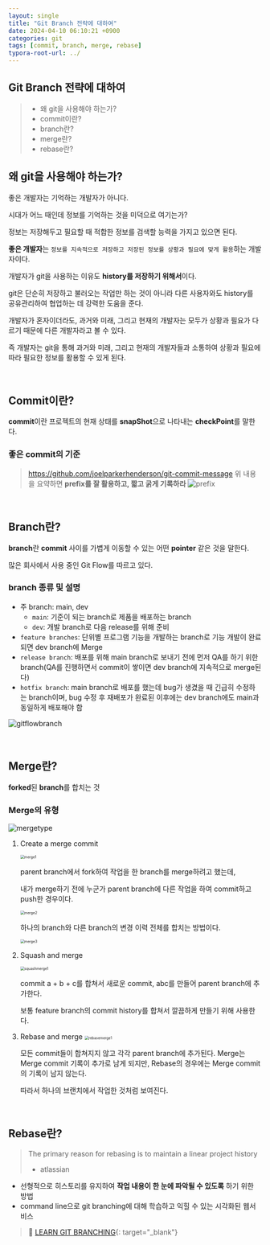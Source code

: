 ```yaml
---
layout: single
title: "Git Branch 전략에 대하여"
date: 2024-04-10 06:10:21 +0900
categories: git
tags: [commit, branch, merge, rebase]
typora-root-url: ../
---
```


## Git Branch 전략에 대하여

> - 왜 git을 사용해야 하는가?
> - commit이란?
> - branch란?
> - merge란?
> - rebase란?

## 왜 git을 사용해야 하는가?

좋은 개발자는 기억하는 개발자가 아니다. 

시대가 어느 때인데 정보를 기억하는 것을 미덕으로 여기는가?

정보는 저장해두고 필요할 때 적합한 정보를 검색할 능력을 가지고 있으면 된다.

**좋은 개발자**는 `정보를 지속적으로 저장하고 저장된 정보를 상황과 필요에 맞게 활용`하는 개발자이다. 

개발자가 git을 사용하는 이유도 **history를 저장하기 위해서**이다. 

git은 단순히 저장하고 불러오는 작업만 하는 것이 아니라 다른 사용자와도 history를 공유관리하여 협업하는 데 강력한 도움을 준다.

개발자가 혼자이더라도, 과거와 미래, 그리고 현재의 개발자는 모두가 상황과 필요가 다르기 때문에 다른 개발자라고 볼 수 있다. 

즉 개발자는 git을 통해 과거와 미래, 그리고 현재의 개발자들과 소통하여 상황과 필요에 따라 필요한 정보를 활용할 수 있게 된다.

<br> 

## Commit이란?

**commit**이란 프로젝트의 현재 상태를 **snapShot**으로 나타내는 **checkPoint**를 말한다.

### 좋은 commit의 기준
> https://github.com/joelparkerhenderson/git-commit-message
> 위 내용을 요약하면 **prefix를 잘 활용하고, 짧고 굵게 기록하라**
> ![prefix](/images/2024-06-10-about-git-branch-strategy/prefix.png)

<br>

## Branch란?

**branch**란 **commit** 사이를 가볍게 이동할 수 있는 어떤 **pointer** 같은 것을 말한다.

많은 회사에서 사용 중인 Git Flow를 따르고 있다.

### branch 종류 및 설명
- 주 branch: main, dev
	- `main`: 기준이 되는 branch로 제품을 배포하는 branch
	- `dev`: 개발 branch로 다음 release를 위해 준비
- `feature branches`: 단위별 프로그램 기능을 개발하는 branch로 기능 개발이 완료되면 dev branch에 Merge
- `release branch`: 배포를 위해 main branch로 보내기 전에 먼저 QA를 하기 위한 branch(QA를 진행하면서 commit이 쌓이면 dev branch에 지속적으로 merge된다)
- `hotfix branch`: main branch로 배포를 했는데 bug가 생겼을 때 긴급히 수정하는 branch이며, bug 수정 후 재배포가 완료된 이후에는 dev branch에도 main과 동일하게 배포해야 함

![gitflowbranch](/images/2024-06-10-about-git-branch-strategy/gitflowbranch.png)

<br>

## Merge란?

**forked**된 **branch**를 합치는 것

### Merge의 유형

![mergetype](/images/2024-06-10-about-git-branch-strategy/mergetype.png)

1. Create a merge commit

    <img src="/images/2024-06-10-about-git-branch-strategy/merge1.png" alt="merge1" style="zoom:50%;" />

    parent branch에서 fork하여 작업을 한 branch를 merge하려고 했는데, 

    내가 merge하기 전에 누군가 parent branch에 다른 작업을 하여 commit하고 push한 경우이다.

    <img src="/images/2024-06-10-about-git-branch-strategy/merge2.png" alt="merge2" style="zoom:50%;" />

    하나의 branch와 다른 branch의 변경 이력 전체를 합치는 방법이다.

    <img src="/images/2024-06-10-about-git-branch-strategy/merge3.png" alt="merge3" style="zoom:50%;" />

2. Squash and merge

    <img src="/images/2024-06-10-about-git-branch-strategy/squashmerge1.png" alt="squashmerge1" style="zoom:50%;" />

    commit a + b + c를 합쳐서 새로운 commit, abc를 만들어 parent branch에 추가한다.

    보통 feature branch의 commit history를 합쳐서 깔끔하게 만들기 위해 사용한다. 

3. Rebase and merge
    <img src="/images/2024-06-10-about-git-branch-strategy/rebasemerge1.png" alt="rebasemerge1" style="zoom:50%;" />

    모든 commit들이 합쳐지지 않고 각각 parent branch에 추가된다. 
    Merge는 Merge commit 기록이 추가로 남게 되지만, Rebase의 경우에는 Merge commit의 기록이 남지 않는다. 

    따라서 하나의 브랜치에서 작업한 것처럼 보여진다.

<br>

## Rebase란?

> The primary reason for rebasing is to maintain a linear project history 
> - atlassian

- 선형적으로 히스토리를 유지하여 **작업 내용이 한 눈에 파악될 수 있도록** 하기 위한 방법
- command line으로 git branching에 대해 학습하고 익힐 수 있는 시각화된 웹서비스
> 🔗 [LEARN GIT BRANCHING](https://learngitbranching.js.org/?locale=ko){: target="_blank"}

<br>
